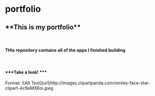 # portfolio
<h2>**This is my portfolio**</h2><br>
<h4>THis repository contains all of the apps I finished building</h4><br>
<h4>***Take a look! ***</h4>
Format: ![Alt Text](url)http://images.clipartpanda.com/smiley-face-star-clipart-4c9aMXKoi.jpeg
